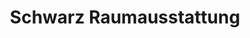 ---
title: "Schwarz Raumausstattung"
url: /ladenburg/schwarz-raumausstattung/
shop: Raumausstattung
---